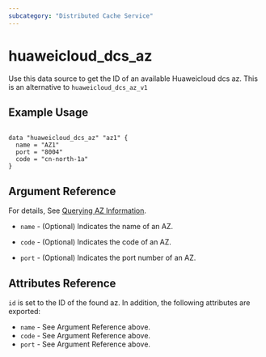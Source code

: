 ```yaml
---
subcategory: "Distributed Cache Service"
---
```


# huaweicloud\_dcs\_az

Use this data source to get the ID of an available Huaweicloud dcs az.
This is an alternative to `huaweicloud_dcs_az_v1`

## Example Usage

```hcl

data "huaweicloud_dcs_az" "az1" {
  name = "AZ1"
  port = "8004"
  code = "cn-north-1a"
}
```

## Argument Reference

For details, See [Querying AZ Information](https://support.huaweicloud.com/en-us/api-dcs/dcs-api-0312039.html).

* `name` - (Optional) Indicates the name of an AZ.

* `code` - (Optional) Indicates the code of an AZ.

* `port` - (Optional) Indicates the port number of an AZ.


## Attributes Reference

`id` is set to the ID of the found az. In addition, the following attributes
are exported:

* `name` - See Argument Reference above.
* `code` - See Argument Reference above.
* `port` - See Argument Reference above.
